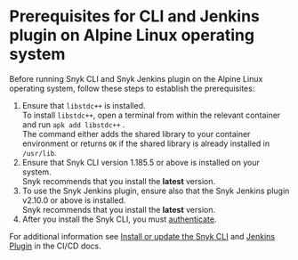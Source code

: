 # Prerequisites for CLI and Jenkins plugin on Alpine Linux operating system

Before running Snyk CLI and Snyk Jenkins plugin on the Alpine Linux operating system, follow these steps to establish the prerequisites:

1. Ensure that `libstdc++` is installed. \
   To install `libstdc++`, open a terminal from within the relevant container and run `apk add libstdc++` .\
   The command either adds the shared library to your container environment or returns `OK` if the shared library is already installed in `/usr/lib`.&#x20;
2. Ensure that Snyk CLI version 1.185.5 or above is installed on your system. \
   Snyk recommends that you install the **latest** version. &#x20;
3. To use the Snyk Jenkins plugin, ensure also that the Snyk Jenkins plugin v2.10.0 or above is installed. \
   Snyk recommends that you install the **latest** version.&#x20;
4. After you install the Snyk CLI, you must [authenticate](https://docs.snyk.io/snyk-cli/authenticate-the-cli-with-your-account).

For additional information see [Install or update the Snyk CLI](./) and [Jenkins Plugin](../../scm.-ide-and-ci-cd-workflow/snyk-ci-cd-integrations/jenkins-plugin-integration-with-snyk.md) in the CI/CD docs.
